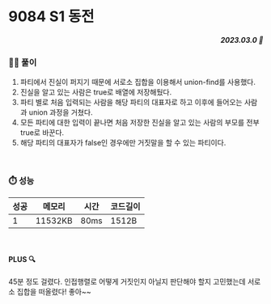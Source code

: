 # 9084 S1 동전
##### <p align="right"> 2023.03.0 📆 </p>

 
### 👩‍🏫 풀이
1. 파티에서 진실이 퍼지기 때문에 서로소 집합을 이용해서 union-find를 사용했다.
2. 진실을 알고 있는 사람은 true로 배열에 저장해뒀다.
3. 파티 별로 처음 입력되는 사람을 해당 파티의 대표자로 하고 이후에 들어오는 사람과 union 과정을 거쳤다.
4. 모든 파티에 대한 입력이 끝나면 처음 저장한 진실을 알고 있는 사람의 부모를 전부 true로 바꾼다.
5. 해당 파티의 대표자가 false인 경우에만 거짓말을 할 수 있는 파티이다.

<br>

### ⏱️ 성능
<!-- 테이블 -->
성공 |메모리 | 시간 | 코드길이
---|---|---|---|
1|11532KB|80ms|1512B

<br>

#### PLUS 🔍
45분 정도 걸렸다.
인접행렬로 어떻게 거짓인지 아닐지 판단해야 할지 고민했는데 서로소 집합을 떠올렸다! 좋아~~
